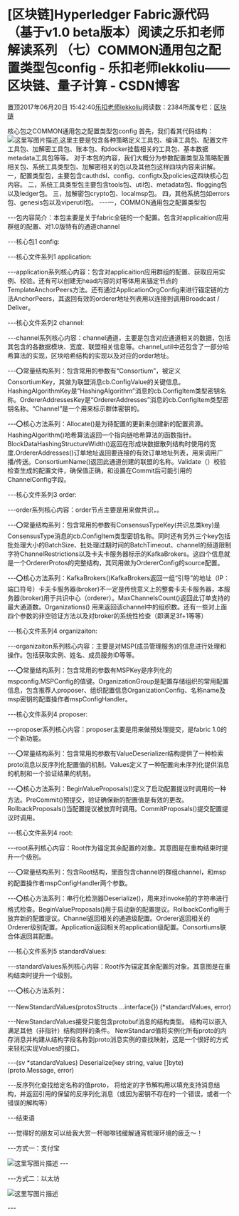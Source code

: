 
# [区块链]Hyperledger Fabric源代码（基于v1.0 beta版本）阅读之乐扣老师解读系列 （七）COMMON通用包之配置类型包config - 乐扣老师lekkoliu——区块链、量子计算 - CSDN博客

置顶2017年06月20日 15:42:40[乐扣老师lekkoliu](https://me.csdn.net/lsttoy)阅读数：2384所属专栏：[区块链](https://blog.csdn.net/column/details/20660.html)



核心包之COMMON通用包之配置类型包config
首先，我们看其代码结构：
![这里写图片描述](https://img-blog.csdn.net/20170620110839768?watermark/2/text/aHR0cDovL2Jsb2cuY3Nkbi5uZXQvbHN0dG95/font/5a6L5L2T/fontsize/400/fill/I0JBQkFCMA==/dissolve/70/gravity/SouthEast)[ ](https://img-blog.csdn.net/20170620110839768?watermark/2/text/aHR0cDovL2Jsb2cuY3Nkbi5uZXQvbHN0dG95/font/5a6L5L2T/fontsize/400/fill/I0JBQkFCMA==/dissolve/70/gravity/SouthEast)
这里主要是包含各种策略定义工具包、编译工具包、配置文件工具包、加解密工具包、账本包、和docker挂载相关的工具包、基本数据metadata工具包等等。
对于本包的内容，我们大概分为参数配置类型及策略配置相关包、系统工具类型包、加解密相关的包以及其他包这样四块内容来讲解。
一，配置类型包，主要包含cauthdsl、config、configtx及policies这四块核心包内容。
二，系统工具类型包主要包含tools包、util包、metadata包、flogging包以及ledger包。
三，加解密包crypto包、localmsp包。
四，其他系统包如errors包、genesis包以及viperutil包。
---一，COMMON通用包之配置类型包

---包内容简介：本包主要是关于fabric全链的一个配置。包含对applicaition应用群组的配置、对1.0版特有的通道channel

---核心包1 config:

---核心文件系列1 application:

---application系列核心内容：包含对applicaition应用群组的配置、获取应用实例、校验。还有可以创建无head内容的对等体用来锚定节点的TemplateAnchorPeers方法。还有通过ApplicationOrgConfig来进行锚定链的方法AnchorPeers，其返回有效的orderer地址列表用以连接到调用Broadcast / Deliver。

---核心文件系列2 channel:

---channel系列核心内容：channel通道，主要是包含对应通道相关的数据，包括其包含的各数据模块、宽度、联盟相关信息等。channel_util中还包含了一部分哈希算法的实现，区块哈希结构的实现以及对应的order地址。

---⭕️常量结构系列：包含常用的参数有“Consortium”，被定义ConsortiumKey，其做为联盟消息cb.ConfigValue的关键信息。HashingAlgorithmKey是“HashingAlgorithm”消息的cb.ConfigItem类型密钥名称。OrdererAddressesKey是“OrdererAddresses”消息的cb.ConfigItem类型密钥名称。“Channel”是一个用来标示群体密钥的。

---⭕️核心方法系列：Allocate()是为待配置的更新来创建新的配置资源。HashingAlgorithm()哈希算法返回一个指向链哈希算法的函数指针。BlockDataHashingStructureWidth()返回在形成块数据散列结构时使用的宽度.OrdererAddresses()订单地址返回要连接的有效订单地址列表，用来调用广播/传送。ConsortiumName()返回此通道创建的联盟的名称。Validate（）校验检查生成的配置文件，确保值正确，和设置在Commit后可能引用的ChannelConfig字段。

---核心文件系列3 order:

---order系列核心内容：order节点主要是用来做共识，。

---⭕️常量结构系列：包含常用的参数有ConsensusTypeKey(共识总类key)是ConsensusType消息的cb.ConfigItem类型密钥名称。同时还有另外三个key包括批处理大小的BatchSize、批处理过期时间的BatchTimeout、channel的频道限制字符ChannelRestrictions以及卡夫卡服务器标示的KafkaBrokers。这四个信息就是一个OrdererProtos的完整结构，其同用做为OrdererConfig的source配置。

---⭕️核心方法系列：KafkaBrokers()KafkaBrokers返回一组“引导”的地址（IP：端口符号）卡夫卡服务器(broker)不一定是传统意义上的整套卡夫卡服务器，本服务器(broker)用于共识中心（orderer）。MaxChannelsCount()返回此订单支持的最大通道数。Organizations() 用来返回该channel中的组织数。还有一些对上面四个参数的非空验证方法以及对broker的系统性检查（即满足3f+1等等）

---核心文件系列4 organizaiton:

---organizaiton系列核心内容：主要是对MSP(成员管理服务)的信息进行处理和操作。包括获取实例、姓名、成员服务ID等等。

---⭕️常量结构系列：包含常用的参数有MSPKey是序列化的mspconfig.MSPConfig的值键。OrganizationGroup是配置存储组织的常用配置信息，包含推荐人proposer、组织配置信息OrganizationConfig、名称name及msp密钥的配置操作者mspConfigHandler。

---核心文件系列4 proposer:

---proposer系列核心内容：proposer主要是用来做预处理提交，是fabric 1.0的一个新功能。

---⭕️常量结构系列：包含常用的参数有ValueDeserializer结构提供了一种检索proto消息以反序列化配置值的机制。Values定义了一种配置向未序列化提供消息的机制和一个验证结果的机制。

---⭕️核心方法系列：BeginValueProposals()定义了启动配置提议时调用的一种方法。PreCommit()预提交，验证确保新的配置值是有效的更改。RollbackProposals()当配置提议被放弃时调用。CommitProposals()提交配置提议时调用。

---核心文件系列4 root:

---root系列核心内容：Root作为锚定其余配置的对象。其意图是在重构结束时提升一个级别。

---⭕️常量结构系列：包含Root结构，里面包含channel的群组channel，和msp的配置操作者mspConfigHandler两个参数。

---⭕️核心方法系列：串行化检测器Deserialize()，用来对invoke前的字符串进行格式检查。BeginValueProposals()用于启动新的配置提议。RollbackConfig用于放弃新的配置提议。Channel返回相关的通道级配置。Orderer返回相关的Orderer级别配置。Application返回相关的application级配置。Consortiums联合体返回其配置。

---核心文件系列5 standardValues:

---standardValues系列核心内容：Root作为锚定其余配置的对象。其意图是在重构结束时提升一个级别。

---⭕️核心方法系列：

---NewStandardValues(protosStructs …interface{}) (*standardValues, error)

---NewStandardValues接受只能包含protobuf消息的结构类型。 结构可以嵌入满足其他（非指针）结构同样的条件。 NewStandard值将实例化所有proto的内存消息并构建从结构字段名称到proto消息实例的查找映射，这是一个很好的方式来轻松实现Values的接口。

---(sv *standardValues) Deserialize(key string, value []byte) (proto.Message, error)

---反序列化查找给定名称的值proto，  将给定的字节解构用以填充支持消息结构，并返回引用的保留的反序列化消息（或因为密钥不存在的一个错误，或者一个错误的解构等）

---结束语

---觉得好的朋友可以给我大赏一杯咖啡钱缓解通宵梳理环境的疲乏〜！

---方式一：支付宝

![这里写图片描述](https://img-blog.csdn.net/20180831102425105?watermark/2/text/aHR0cHM6Ly9ibG9nLmNzZG4ubmV0L2xzdHRveQ==/font/5a6L5L2T/fontsize/400/fill/I0JBQkFCMA==/dissolve/70)
---[ ](https://img-blog.csdn.net/20180831102425105?watermark/2/text/aHR0cHM6Ly9ibG9nLmNzZG4ubmV0L2xzdHRveQ==/font/5a6L5L2T/fontsize/400/fill/I0JBQkFCMA==/dissolve/70)

---方式二：以太坊

![这里写图片描述](https://img-blog.csdn.net/2018083110244130?watermark/2/text/aHR0cHM6Ly9ibG9nLmNzZG4ubmV0L2xzdHRveQ==/font/5a6L5L2T/fontsize/400/fill/I0JBQkFCMA==/dissolve/70)

---[
](https://img-blog.csdn.net/20180831102425105?watermark/2/text/aHR0cHM6Ly9ibG9nLmNzZG4ubmV0L2xzdHRveQ==/font/5a6L5L2T/fontsize/400/fill/I0JBQkFCMA==/dissolve/70)

